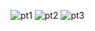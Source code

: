 ![pt1](https://github.com/lucasleandro1/restaurant_db/assets/103941951/078c0087-27c2-4272-b182-c0af1f835bf1)
![pt2](https://github.com/lucasleandro1/restaurant_db/assets/103941951/2233eb16-c3d9-47c3-8264-1e6f2e9acdb9)
![pt3](https://github.com/lucasleandro1/restaurant_db/assets/103941951/a0e91ccd-b1fa-4756-acca-eb4f6fc27d97)

